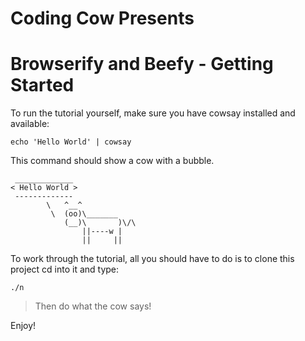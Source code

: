 # Coding Cow Presents

# Browserify and Beefy - Getting Started

To run the tutorial yourself, make sure you have cowsay installed and available:

```
echo 'Hello World' | cowsay
```

This command should show a cow with a bubble.

```
 _____________
< Hello World >
 -------------
        \   ^__^
         \  (oo)\_______
            (__)\       )\/\
                ||----w |
                ||     ||

```

To work through the tutorial, all you should have to do is to clone this project cd into it and type:

```
./n
```

> Then do what the cow says!

Enjoy!



